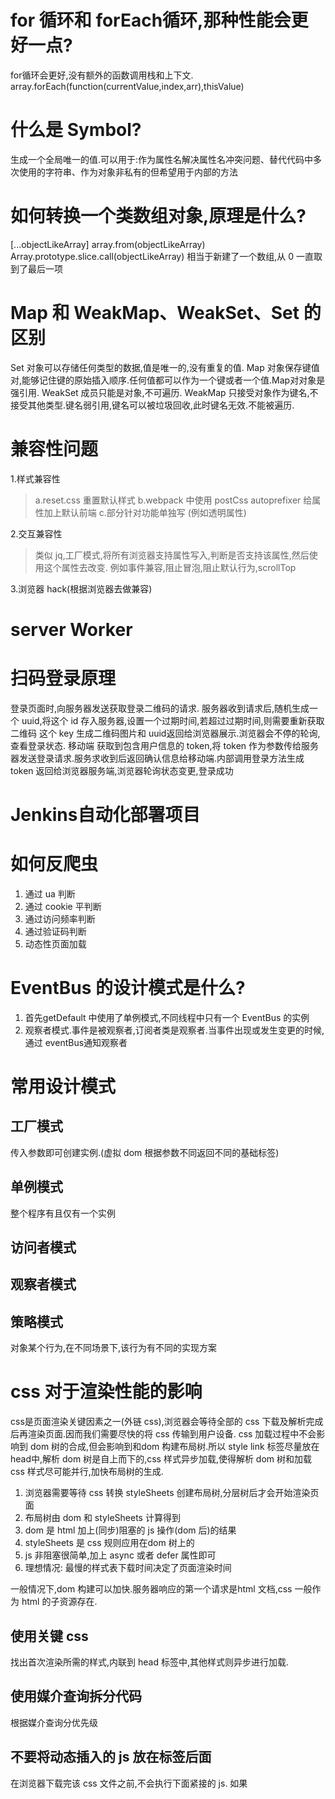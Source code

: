 # for 循环和 forEach循环,那种性能会更好一点?  
  for循环会更好,没有额外的函数调用栈和上下文. array.forEach(function(currentValue,index,arr),thisValue)
# 什么是 Symbol?
生成一个全局唯一的值.可以用于:作为属性名解决属性名冲突问题、替代代码中多次使用的字符串、作为对象非私有的但希望用于内部的方法
# 如何转换一个类数组对象,原理是什么?
[...objectLikeArray] array.from(objectLikeArray) 
Array.prototype.slice.call(objectLikeArray)
相当于新建了一个数组,从 0 一直取到了最后一项
# Map 和 WeakMap、WeakSet、Set 的区别
  Set 对象可以存储任何类型的数据,值是唯一的,没有重复的值.
  Map 对象保存键值对,能够记住键的原始插入顺序.任何值都可以作为一个键或者一个值.Map对对象是强引用.
  WeakSet 成员只能是对象,不可遍历.
  WeakMap 只接受对象作为键名,不接受其他类型.键名弱引用,键名可以被垃圾回收,此时键名无效.不能被遍历.
# 兼容性问题
  1.样式兼容性  
  > a.reset.css 重置默认样式
    b.webpack 中使用 postCss autoprefixer 给属性加上默认前端
    c.部分针对功能单独写 (例如透明属性)

  2.交互兼容性
  > 类似 jq,工厂模式,将所有浏览器支持属性写入,判断是否支持该属性,然后使用这个属性去改变.
    例如事件兼容,阻止冒泡,阻止默认行为,scrollTop

  3.浏览器 hack(根据浏览器去做兼容)
# server Worker
# 扫码登录原理
登录页面时,向服务器发送获取登录二维码的请求.
服务器收到请求后,随机生成一个 uuid,将这个 id 存入服务器,设置一个过期时间,若超过过期时间,则需要重新获取二维码
这个 key 生成二维码图片和 uuid返回给浏览器展示.浏览器会不停的轮询,查看登录状态.
移动端 获取到包含用户信息的 token,将 token 作为参数传给服务器发送登录请求.服务求收到后返回确认信息给移动端.内部调用登录方法生成 token 返回给浏览器服务端,浏览器轮询状态变更,登录成功

# Jenkins自动化部署项目
# 如何反爬虫
1. 通过 ua 判断
2. 通过 cookie 平判断
3. 通过访问频率判断
4. 通过验证码判断
5. 动态性页面加载

# EventBus 的设计模式是什么?
1. 首先getDefault 中使用了单例模式,不同线程中只有一个 EventBus 的实例
2. 观察者模式.事件是被观察者,订阅者类是观察者.当事件出现或发生变更的时候,通过 eventBus通知观察者
# 常用设计模式
## 工厂模式
传入参数即可创建实例.(虚拟 dom 根据参数不同返回不同的基础标签)
## 单例模式
整个程序有且仅有一个实例
## 访问者模式
## 观察者模式
## 策略模式
对象某个行为,在不同场景下,该行为有不同的实现方案
# css 对于渲染性能的影响
 css是页面渲染关键因素之一(外链 css),浏览器会等待全部的 css 下载及解析完成后再渲染页面.因而我们需要尽快的将 css 传输到用户设备.
 css 加载过程中不会影响到 dom 树的合成,但会影响到和dom 构建布局树.所以 style link 标签尽量放在 head中,解析 dom 树是自上而下的,css 样式异步加载,使得解析 dom 树和加载 css 样式尽可能并行,加快布局树的生成.

1. 浏览器需要等待 css 转换 styleSheets 创建布局树,分层树后才会开始渲染页面
2. 布局树由 dom 和 styleSheets 计算得到
3. dom 是 html 加上(同步)阻塞的 js 操作(dom 后)的结果
4. styleSheets 是 css 规则应用在dom 树上的
5. js 非阻塞很简单,加上 async 或者 defer 属性即可
6. 理想情况: 最慢的样式表下载时间决定了页面渲染时间

一般情况下,dom 构建可以加快.服务器响应的第一个请求是html 文档,css 一般作为 html 的子资源存在.
## 使用关键 css 
找出首次渲染所需的样式,内联到 head 标签中,其他样式则异步进行加载.
## 使用媒介查询拆分代码
根据媒介查询分优先级
## 不要将动态插入的 js 放在<link>标签后面
在浏览器下载完该 css 文件之前,不会执行下面紧接的 js.
如果<script>中的代码不依赖 css,把它们放在样式表之前.
# export 和 export default 的区别
```js
// export
export let a= 'a'
```
export default 规定模块的默认对外接口,在同一个模块只能出现一次.

# 框架的设计思路
react是一个重运行时的框架,数据变化后通过操作虚拟 dom,帮我们解决跨平台和兼容性的问题,得出最小操作行为.这些全部都是运行时操作的.
vue 保留了虚拟 dom,但是会通过响应式去控制虚拟 dom 的颗粒度,在预编译中,又做了足够多的性能优化,处理了按需加载.
Svelte 是一个重编译的框架,我们只需要写模板和数据.经过 Svelte 的编译和预处理,代码会帮我们解析成原生的 dom 操作(省去虚拟 dom 对比的方法).未使用的功能不会出现在编译后的代码.
SolidJS 类似于 Svelte.通过订阅发布触发响应的 createEffect 回调.执行具体的 dom 方法.内部的状态具有原子性,状态相互之间有依赖关系,形成局部的依赖图.改变一个状态后,依赖图中其他状态也会发生改变.它与 Svelte 最大区别是取消了脏检查.
## 编译时优化
传统 vdom 的 diff 算法总归要按照 vdom 树层级结构一层一层遍历,所有diff 性能会和模板大小成正比.与动态节点的数量无关,在一些组件整个模板内只有少量动态节点的情况下,这些遍历都是性能的浪费.在diff 阶段跳过静态内容,就可以避免无用的 dom 树遍历和对比了.

## 运行时
react 思路纯 js 写法,这种方式非常灵活.但是,这也使他在编译时难做太多的事情.react 优化主要在运行时.例如 fiber 架构空闲帧工作,减少用户对延迟的感知.利用_processPendingState 函数合并 state 暂存队列.最后返回一个合并后的 state.


# 前端性能优化
## 优化渲染位置
1. css、js 的写入位置(css 阻塞html 的渲染和 js 的执行,js 会阻塞 html 的解析和渲染)
2. 延迟加载部分第三方包
## 减少首屏资源大小
3. 资源压缩
4. 减少重排重绘
5. 合理利用路由懒加载
6. 资源在服务端配置开启 gzip
7. 使用 tiny 压缩图片,图片的懒加载
8. 组件库按需加载
9. 使用最新的打包工具
## 减少网络消耗
10. 资源放在 cdn 上,在 cdn 上设置http 缓存(建议只做在cdn上,应用服务器不使用缓存,带 hash 可以加)
11. 资源合并(浏览器最多对同域名进行 6 个请求,公用资源打包合并,不对业务代码合并)
12. 对资源做 preload(提前加载当前页面用到的资源) 和 prefetch(提前加载下个页面用到的资源).
13. 使用多域名进行更多的请求
14. 对域名进行 dns 预解析.

# 向下兼容方案
 1. 通过配置 babel core-js 插件,在 babelrc 配置 preset-env 指定 corejs 代码
 2. 渐进增强和优雅降级
 针对低版本浏览器构建页面保证基础功能的完善.或者构建完成的公司再去针对低版本浏览器兼容.
 ## 兼容性考虑
 1.兼容性: 是否常见语法都能支持兼容转换
 2.易用性: 能够很方便的接入现有开发体系中
 3.通用性和持续性

 # MVVM 框架和 MVC 框架的差别
 基本没差别,唯一的差别是 MVVM 实现了双向绑定
 # 前端线上页面泄漏如何处理?
 performance.memory 监控 totalMemory 和 useMemory

# 对Typescript 的理解
是 js 的一个超集,对 js 语法的扩展,提供了 js 不具备的类型系统和对 ES6 的支持.
是一种静态类型检查的语言,提供了类型注解.在代码编译阶段就可以检查出数据类型的错误.
拥有类型推断、类型批注、接口、模块、泛型、重载等功能.
# react 中难以解决的问题
使用 hooks的闭包的问题,子组件更新导致的父组件更新问题,

# JavaScript 中几种迭代语法在 Chrome 等现代浏览器中的性能差异
for-in 性能明显慢于其他几种循环,每次迭代操作都回去搜索原型或者原型属性,产生额外的开销.
# 如何实现组件拖动
给需要拖动的组件设置draggable属性.
设置onDragStart触发,开始拖动元素触发.
ondrag 元素正在拖动时触发
ondrop 拖动元素放置目标区域触发
ondragend 完成拖动触发
# 虚拟列表滚动过快导致的白屏问题
使用requestAnimationFrame,通过系统决定调用的时机.保证每次页面更新的时候只执行一次.不会丢帧的情况发生

# js 上传功能
在input type 为 file, js onchange 事件下,能获取到 files 属性.将读取到的 file对象封装成 formData 对象.多个文件的话则需要循环 files 让formData 对象 append 进去.



# 前端工程化的理解
就是将我们的前端项目进行一个分析、,上去达到提高效率、降低成本、保证质量.通过一系列上的规范、流程、工具打到研发提效、自动化、保障质量、服务稳定、预警监控等等.工程化是对项目的整体规划和架构.工具只是实现这种规划和架构的手段.功能上细分可以是: 开发、构建、部署、性能和一个规范化上.
# 页面加载慢问题定位
1. newwork 资源请求
2. webpack-bundle-analyzer 查看 boundle 模块大小.减小加载时长
3. 去看 performance 模块.查看网页性能指标.首次有内容渲染、最大内容绘制时间、fps 是否正常
4. 查看 performanceNavigationTiming 各个阶段的响应时间.确认加载卸载文档用时